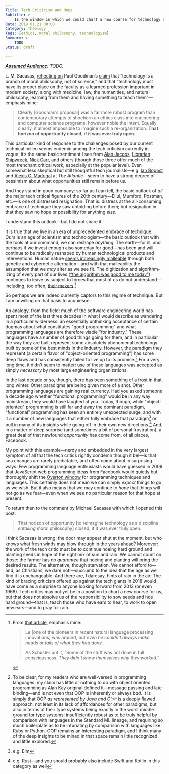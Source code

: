 ```yaml
---
Title: Tech Criticism and Hope
Subtitle: >
    Is the window in which we could chart a new course for technology and moral philosophy closed?
Date: 2019.01.21 08:00
Category: Theology
Tags: [ethics, moral philosophy, technologism]
Summary: >
    TODO
Status: draft

---
```


<i><b>[Assumed Audience](https://www.chriskrycho.com/2018/ssumed-audiences.html):</b> TODO.</i>

L. M. Sacasas, [reflecting on][sacasas] Paul Goodman’s [claim] that “technology is a branch of moral philosophy, not of science,” and that “technology must have its proper place on the faculty as a learned profession important in modern society, along with medicine, law, the humanities, and natural philosophy, learning from them and having something to teach them”—emphasis mine:

[sacasas]: https://thefrailestthing.com/2019/01/19/technology-is-a-branch-of-moral-philosophy/
[claim]: https://www.nybooks.com/articles/1969/11/20/can-technology-be-humane/

> Clearly [Goodman’s proposal] was a far more robust program than contemporary attempts to shoehorn an ethics class into engineering and computer science programs, however noble the intent. Equally clearly, it almost impossible to imagine such a re-organization. **That horizon of opportunity closed, if it was ever truly open.**

This particular kind of response to the challenges posed by our current technical milieu seems endemic among the tech criticism currently in vogue: it’s the same basic sentiment I see from [Alan Jacobs], [Librarian Shipwreck], [Nick Carr], and others (though those three offer much of the most trenchant critical work, especially at the popular level). Even somewhat less skeptical but still thoughtful tech journalists—e.g. [Ian Bogost] and [Alexis C. Madrigal] at <cite>The Atlantic</cite>—seem to have a strong degree of pessimism about what opportunities still remain before us.

[Alan Jacobs]: http://blog.ayjay.org
[Librarian Shipwreck]: http://librarianshipwreck.wordpress.com
[Nick Carr]: http://www.nicholascarr.com
[Ian Bogost]: https://www.theatlantic.com/author/ian-bogost/
[Alexis C. Madrigal]: https://www.theatlantic.com/author/alexis-madrigal/

And they stand in good company: so far as I can tell, the basic outlook of *all* the major tech critical figures of the 20th century—Ellul, Mumford, Postman, etc.—is one of distressed resignation. That is: distress at the all-consuming embrace of technique they saw unfolding before them; but resignation in that they saw no hope or possibility for anything *else*.

I understand this outlook—but I do not share it.

It is true that we live in an era of unprecedented embrace of technique. Ours is an age of scientism and technologism—the basic outlook that with the tools at our command, we can reshape *anything*. The earth—for ill, and perhaps if we invest enough also someday for good—has been and will continue to be radically reshaped by human technological products and interventions. Human nature [seems increasingly malleable][ws 6.05] through both genetic and cybernetic alternation—and with that malleability the assumption that we *may* alter as we see fit. The digitization and algorithm-izing of every part of our lives ([“the algorithm was good to me today”][algorithm-theology]) continues to leave us subject to forces that most of us do not understand—including, too often, [their makers][NYT/Google/language].[^un-understood]

[ws 6.05]: https://winningslowly.org/6.05/
[algorithm-theology]: https://www.google.com/search?hl=en&biw=1241&bih=788&ei=Sr9EXPndEcvbjwSvkYfYCw&q=%22the+algorithm%22+was+good+%22me+today%22&oq=%22the+algorithm%22+was+good+%22me+today%22&gs_l=psy-ab.3...10303.14867..15029...0.0..0.63.171.3......0....1..gws-wiz.HoaG_RB_Yxw
[NYT/Google/language]: https://www.nytimes.com/2016/12/14/magazine/the-great-ai-awakening.html

[^un-understood]: From [that article][NYT/Google/language], emphasis mine:

    > Le [one of the pioneers in recent natural language processing innovations] was around, but *even he couldn’t always make heads or tails of what they had done.*
    >
    > As Schuster put it, “Some of the stuff was not done in full consciousness. *They didn’t know themselves why they worked.*”

So perhaps we are indeed currently captors to this regime of technique. But I am unwilling on that basis to acquiesce.

An analogy, from the field: much of the software engineering world has spent most of the last three decades in what I would describe as wandering in a particular wilderness: an essentially unthinking acceptance of certain dogmas about what constitutes "good programming" and what programming languages are therefore viable "for industry." These languages have a number of good things going for them, and in particular the way they are built represent some absolutely phenomenal technology built by some of the best minds in the industry. However, the paradigm they represent (a certain flavor of "object-oriented programming") has some deep flaws and has consistently failed to live up to its promise.[^oop] For a very long time, it didn't seem to matter: use of these languages was accepted as simply *necessary* by most large engineering organizations.

In the last decade or so, though, there has been something of a frost in that long winter. Other paradigms are being given more of a shot. Other programming languages are gaining real currency. Had you asked someone a decade ago whether "functional programming" would be in any way mainstream, they would have laughed at you. Today, though, while "object-oriented" programming is still far and away the dominant paradigm, "functional" programming has seen an entirely unexpected surge, and with it a number of new languages that either fully embrace that paradigm[^elm] or pull in many of its insights while going off in their own new directions.[^rust] And, in a matter of deep surprise (and sometimes a bit of personal frustration), a great deal of that newfound *opportunity* has come from, of all places, Facebook.

[^oop]: To be clear, for my readers who are well-versed in programming languages: my claim has little or nothing to do with object oriented programming as Alan Kay original defined it—message passing and late binding—and is not even that <abbr>OOP</abbr> is inherently or always *bad*. It is simply that <abbr>OOP</abbr> *as represented by Java and C^♯^* is a deeply flawed approach, not least in its lack of affordances for other paradigms, but also in terms of their type systems being exactly in the worst middle ground for type systems: insufficiently robust as to be truly helpful by comparison with languages in the Standard ML lineage, and requiring so much boilerplate as to be infuriating by comparison with languages like Ruby or Python. <abbr>OOP</abbr> remains an interesting paradigm, and I think many of the deep insights to be mined in that space remain little recognized and little explored.

[^elm]: e.g. Elm

[^rust]: e.g. Rust—and you should probably also include Swift and Kotlin in this category as well

My point with this example—nerdy and embedded in the very largest symptom of all that the tech critics rightly condemn though it be!—is that sea changes are rarely predictable, and often come about in surprising ways. Few programming language enthusiasts would have guessed in 2009 that JavaScript web programming ideas from Facebook would quietly but thoroughly shift the [Overton window] for programming techniques and languages. This certainly does not mean we can simply *expect* things to go as we wish. But it also means that we may continue to *hope* that things will not go as we fear—even when we see no particular reason for that hope at present.

[Overton window]: https://en.wikipedia.org/wiki/Overton_window

To return then to the comment by Michael Sacasas with which I opened this post:

> That horizon of opportunity [to reimagine technology as a discipline *entailing* moral philosophy] closed, if it was ever truly open.

I think Sacasas is wrong: the door may appear shut at the moment, but who knows what fresh winds may blow through in the years ahead? Moreover: the work of the tech critic must be to continue hoeing hard ground and planting seeds in hope of the right mix of sun and rain. We cannot count on those: the farmer has no *guarantee* that hoeing and planting will bring the desired results. The alternative, though starvation. We cannot afford to—and, as Christians, we dare not!—succumb to the idea that the age as we find it is unchangeable. And there are, I daresay, hints of rain in the air: The kind of bracing criticism offered up against the tech giants in 2018 would have come as a surprise to anyone looking forward from 2013 (or even 1968). Tech critics may not yet be in a position to chart a new course for us, but that does not absolve us of the responsibility to sow seeds and hoe hard ground—that is, teach those who have ears to hear, to work to open new ears—and to pray for rain.